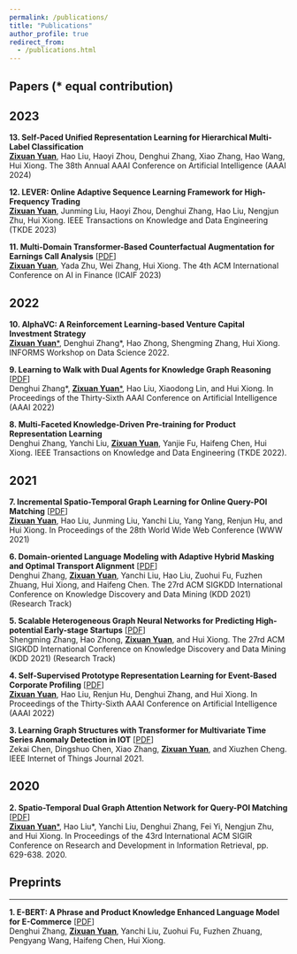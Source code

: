 ```yaml
---
permalink: /publications/
title: "Publications"
author_profile: true
redirect_from: 
  - /publications.html
---
```



<!-- You can also find my publications on <a href="https://scholar.google.com/citations?user=6U4SXnUAAAAJ&hl=en">my Google Scholar profile</a>. -->



## Papers (* equal contribution)

2023
---------
**13. Self-Paced Unified Representation Learning for Hierarchical Multi-Label Classification** <br>
<ins>**Zixuan Yuan**</ins>, Hao Liu, Haoyi Zhou, Denghui Zhang, Xiao Zhang, Hao Wang, Hui Xiong.
The 38th Annual AAAI Conference on Artificial Intelligence (AAAI 2024)


**12. LEVER: Online Adaptive Sequence Learning Framework for High-Frequency Trading** <br>
<ins>**Zixuan Yuan**</ins>, Junming Liu, Haoyi Zhou, Denghui Zhang, Hao Liu, Nengjun Zhu, Hui Xiong.
IEEE Transactions on Knowledge and Data Engineering (TKDE 2023)


**11. Multi-Domain Transformer-Based Counterfactual Augmentation for Earnings Call Analysis** [<a href='https://arxiv.org/abs/2112.00963'>PDF</a>] <br>
<ins>**Zixuan Yuan**</ins>, Yada Zhu, Wei Zhang, Hui Xiong.
The 4th ACM International Conference on AI in Finance (ICAIF 2023)

2022
---------

**10. AlphaVC: A Reinforcement Learning-based Venture Capital Investment Strategy** <br>
<ins>**Zixuan Yuan**\*</ins>, Denghui Zhang\*, Hao Zhong, Shengming Zhang, Hui Xiong. INFORMS Workshop on Data Science 2022.

**9. Learning to Walk with Dual Agents for Knowledge Graph Reasoning** [<a href='https://arxiv.org/abs/2112.12876'>PDF</a>] <br>
Denghui Zhang\*, <ins>**Zixuan Yuan**\*</ins>, Hao Liu, Xiaodong Lin, and Hui Xiong.  In Proceedings of the Thirty-Sixth AAAI Conference on Artificial Intelligence (AAAI 2022)

**8. Multi-Faceted Knowledge-Driven Pre-training for Product Representation Learning** <br>
Denghui Zhang, Yanchi Liu, <ins>**Zixuan Yuan**</ins>, Yanjie Fu, Haifeng Chen, Hui Xiong. IEEE Transactions on Knowledge and Data Engineering (TKDE 2022).



2021
---------
**7. Incremental Spatio-Temporal Graph Learning for Online Query-POI Matching** [<a href='https://dl.acm.org/doi/abs/10.1145/3442381.3449810?casa_token=B8b8_rGOp9oAAAAA:DL3l8hOiyYSZyCub3raogjFgotfGwTQ8B30nWIq2jYV66F0rSBR3313GAzPvNfOJXckPn9Pjbduc'>PDF</a>] <br>
 <ins>**Zixuan Yuan**</ins>, Hao Liu, Junming Liu, Yanchi Liu, Yang Yang, Renjun Hu, and Hui Xiong. In Proceedings of the 28th World Wide Web Conference (WWW 2021)


**6. Domain-oriented Language Modeling with Adaptive Hybrid Masking and Optimal Transport Alignment** [<a href='https://dl.acm.org/doi/abs/10.1145/3447548.3467215?casa_token=vVhtjEfms0MAAAAA:zR_x1a4Ccil2l-296TCSdd0YqVFNV09bzXJlq_2ZSdOgKknefyq80ZXZqClpbzuP5rY6wgITpoQt'>PDF</a>] <br>
Denghui Zhang, <ins>**Zixuan Yuan**</ins>, Yanchi Liu, Hao Liu, Zuohui Fu, Fuzhen Zhuang, Hui Xiong, and Haifeng Chen. The 27rd ACM SIGKDD International Conference on Knowledge Discovery and Data Mining (KDD 2021) (Research Track)

**5. Scalable Heterogeneous Graph Neural Networks for Predicting High-potential Early-stage Startups** [<a href='https://dl.acm.org/doi/abs/10.1145/3447548.3467383?casa_token=sckoE4LzrGMAAAAA:A9lF2JzD_0vp-mMo2ela7PRHKB96ueUUwynBY8iUawoMmxlVcUBWCtVYdwWqiNiFtuqBqXeVRwpD'>PDF</a>] <br>
Shengming Zhang, Hao Zhong, <ins>**Zixuan Yuan**</ins>, and Hui Xiong. The 27rd ACM SIGKDD International Conference on Knowledge Discovery and Data Mining (KDD 2021) (Research Track)

**4. Self-Supervised Prototype Representation Learning for Event-Based Corporate Profiling** [<a href='https://www.aaai.org/AAAI21Papers/AAAI-1174.YuanZ.pdf'>PDF</a>] <br>
<ins>**Zixuan Yuan**</ins>, Hao Liu, Renjun Hu, Denghui Zhang, and Hui Xiong. In Proceedings of the Thirty-Sixth AAAI Conference on Artificial Intelligence (AAAI 2022)

**3. Learning Graph Structures with Transformer for Multivariate Time Series Anomaly Detection in IOT** [<a href='https://ieeexplore.ieee.org/abstract/document/9497343'>PDF</a>] <br>
Zekai Chen, Dingshuo Chen, Xiao Zhang, <ins>**Zixuan Yuan**</ins>, and Xiuzhen Cheng. IEEE Internet of Things Journal 2021.
  
2020
---------
**2. Spatio-Temporal Dual Graph Attention Network for Query-POI Matching** [<a href='https://www.researchgate.net/publication/342215590_Spatio-Temporal_Dual_Graph_Attention_Network_for_Query-POI_Matching'>PDF</a>] <br>
<ins>**Zixuan Yuan**\*</ins>, Hao Liu\*, Yanchi Liu, Denghui Zhang, Fei Yi, Nengjun Zhu, and Hui Xiong. In Proceedings of the 43rd International ACM SIGIR Conference on Research and Development in Information Retrieval, pp. 629-638. 2020.

## Preprints
----------
**1. E-BERT: A Phrase and Product Knowledge Enhanced Language Model for E-Commerce** [<a href='https://arxiv.org/abs/2009.02835'>PDF</a>] <br>
Denghui Zhang,  <ins>**Zixuan Yuan**</ins>, Yanchi Liu, Zuohui Fu, Fuzhen Zhuang, Pengyang Wang, Haifeng Chen, Hui Xiong.

